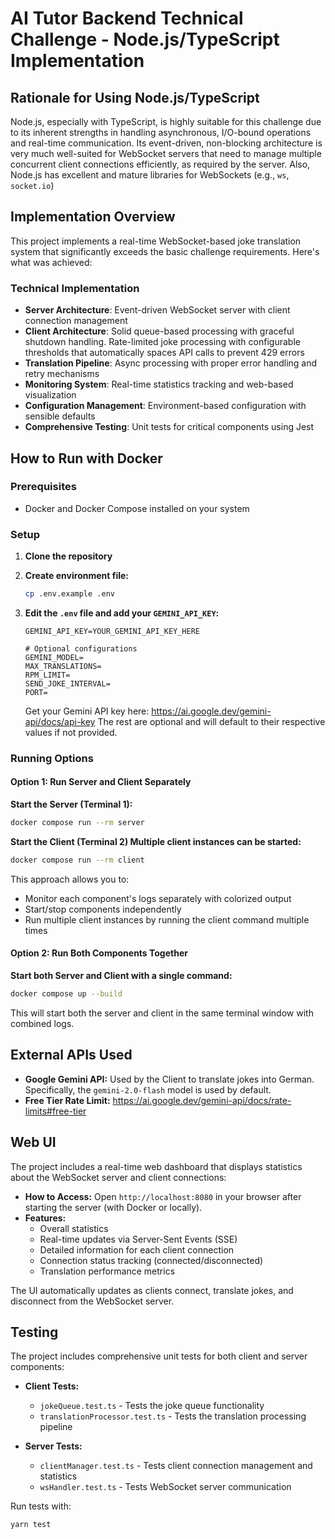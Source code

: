 # AI Tutor Backend Technical Challenge - Node.js/TypeScript Implementation

## Rationale for Using Node.js/TypeScript

Node.js, especially with TypeScript, is highly suitable for this challenge due to its inherent strengths in handling asynchronous, I/O-bound operations and real-time communication. Its event-driven, non-blocking architecture is very much well-suited for WebSocket servers that need to manage multiple concurrent client connections efficiently, as required by the server. Also, Node.js has excellent and mature libraries for WebSockets (e.g., `ws`, `socket.io`)

## Implementation Overview

This project implements a real-time WebSocket-based joke translation system that significantly exceeds the basic challenge requirements. Here's what was achieved:

### Technical Implementation

* **Server Architecture**: Event-driven WebSocket server with client connection management
* **Client Architecture**: Solid queue-based processing with graceful shutdown handling. Rate-limited joke processing with configurable thresholds that automatically spaces API calls to prevent 429 errors
* **Translation Pipeline**: Async processing with proper error handling and retry mechanisms
* **Monitoring System**: Real-time statistics tracking and web-based visualization
* **Configuration Management**: Environment-based configuration with sensible defaults
* **Comprehensive Testing**: Unit tests for critical components using Jest

## How to Run with Docker

### Prerequisites

* Docker and Docker Compose installed on your system

### Setup

1. **Clone the repository**

2. **Create environment file:**

   ```bash
   cp .env.example .env
   ```

3. **Edit the `.env` file and add your `GEMINI_API_KEY`:**

   ```env
   GEMINI_API_KEY=YOUR_GEMINI_API_KEY_HERE

   # Optional configurations
   GEMINI_MODEL=
   MAX_TRANSLATIONS=
   RPM_LIMIT=
   SEND_JOKE_INTERVAL=
   PORT=
   ```

   Get your Gemini API key here: <https://ai.google.dev/gemini-api/docs/api-key>
   The rest are optional and will default to their respective values if not provided.

### Running Options

#### Option 1: Run Server and Client Separately

**Start the Server (Terminal 1):**

```bash
docker compose run --rm server
```

**Start the Client (Terminal 2) Multiple client instances can be started:**

```bash
docker compose run --rm client
```

This approach allows you to:

* Monitor each component's logs separately with colorized output
* Start/stop components independently
* Run multiple client instances by running the client command multiple times

#### Option 2: Run Both Components Together

**Start both Server and Client with a single command:**

```bash
docker compose up --build
```

This will start both the server and client in the same terminal window with combined logs.

## External APIs Used

* **Google Gemini API:** Used by the Client to translate jokes into German. Specifically, the `gemini-2.0-flash` model is used by default.
* **Free Tier Rate Limit:** <https://ai.google.dev/gemini-api/docs/rate-limits#free-tier>

## Web UI

The project includes a real-time web dashboard that displays statistics about the WebSocket server and client connections:

* **How to Access:** Open `http://localhost:8080` in your browser after starting the server (with Docker or locally).
* **Features:**
  * Overall statistics
  * Real-time updates via Server-Sent Events (SSE)
  * Detailed information for each client connection
  * Connection status tracking (connected/disconnected)
  * Translation performance metrics

The UI automatically updates as clients connect, translate jokes, and disconnect from the WebSocket server.

## Testing

The project includes comprehensive unit tests for both client and server components:

* **Client Tests:**
  * `jokeQueue.test.ts` - Tests the joke queue functionality
  * `translationProcessor.test.ts` - Tests the translation processing pipeline

* **Server Tests:**
  * `clientManager.test.ts` - Tests client connection management and statistics
  * `wsHandler.test.ts` - Tests WebSocket server communication

Run tests with:

```bash
yarn test
```
